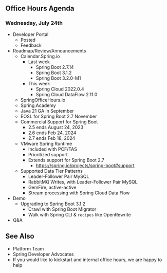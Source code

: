 ## Office Hours Agenda
### Wednesday, July 24th

- Developer Portal
  - Posted
  - Feedback
- Roadmap/Review/Announcements
  - Calendar.Spring.io
    - Last week
      - Spring Boot 2.7.14
      - Spring Boot 3.1.2
      - Spring Boot 3.2.0-M1
    - This week
      - Spring Cloud 2022.0.4
      - Spring Cloud DataFlow 2.11.0
  - SpringOfficeHours.io
  - Spring.Academy
  - Java 21 GA in September
  - EOSL for Spring Boot 2.7 November
  - Commercial Support for Spring Boot
    - 2.5 ends August 24, 2023
    - 2.6 ends Feb 24, 2024
    - 2.7 ends Feb 18, 2024
  - VMware Spring Runtime
    - Included with PCF/TAS
    - Prioritized support
    - Extends support for Spring Boot 2.7
      - https://spring.io/projects/spring-boot#support
  - Supported Data Tier Patterns
    - Leader-Follower Pair MySQL
    - RabbitMQ Writes, with Leader-Follower Pair MySQL
    - GemFire, active-active
    - Stream processing with Spring Cloud Data Flow
- Demo
  - Upgrading to Spring Boot 3.1.2
    - Crawl with Spring Boot Migrator
    - Walk with Spring CLI & `recipes` like OpenRewrite
- Q&A

## See Also

- Platform Team
- Spring Developer Advocates
- If you would like to kickstart and internal office hours, we are happy to help
